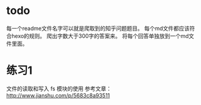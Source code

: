 # todo
每一个readme文件名字可以就是爬取到的知乎问题题目。
每个md文件都应该符合hexo的规则。
爬出字数大于300字的答案来。
将每个回答单独放到一个md文件里面。


# 练习1
文件的读取和写入
fs 模块的使用
参考文章：http://www.jianshu.com/p/5683c8a93511
